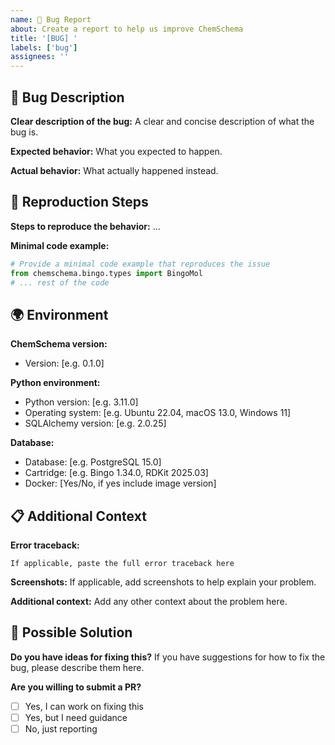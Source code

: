 ```yaml
---
name: 🐛 Bug Report
about: Create a report to help us improve ChemSchema
title: '[BUG] '
labels: ['bug']
assignees: ''
---
```


## 🐛 Bug Description

**Clear description of the bug:**
A clear and concise description of what the bug is.

**Expected behavior:**
What you expected to happen.

**Actual behavior:**
What actually happened instead.

## 🔄 Reproduction Steps

**Steps to reproduce the behavior:**
...

**Minimal code example:**
```python
# Provide a minimal code example that reproduces the issue
from chemschema.bingo.types import BingoMol
# ... rest of the code
```

## 🌍 Environment

**ChemSchema version:**
- Version: [e.g. 0.1.0]

**Python environment:**
- Python version: [e.g. 3.11.0]
- Operating system: [e.g. Ubuntu 22.04, macOS 13.0, Windows 11]
- SQLAlchemy version: [e.g. 2.0.25]

**Database:**
- Database: [e.g. PostgreSQL 15.0]
- Cartridge: [e.g. Bingo 1.34.0, RDKit 2025.03]
- Docker: [Yes/No, if yes include image version]

## 📋 Additional Context

**Error traceback:**
```
If applicable, paste the full error traceback here
```

**Screenshots:**
If applicable, add screenshots to help explain your problem.

**Additional context:**
Add any other context about the problem here.

## 🔧 Possible Solution

**Do you have ideas for fixing this?**
If you have suggestions for how to fix the bug, please describe them here.

**Are you willing to submit a PR?**
- [ ] Yes, I can work on fixing this
- [ ] Yes, but I need guidance
- [ ] No, just reporting